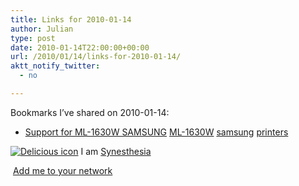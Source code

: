 ```yaml
---
title: Links for 2010-01-14
author: Julian
type: post
date: 2010-01-14T22:00:00+00:00
url: /2010/01/14/links-for-2010-01-14/
aktt_notify_twitter:
  - no

---
```

Bookmarks I&#8217;ve shared on 2010-01-14:

  * [Support for ML-1630W SAMSUNG][1] 
    [ML-1630W][2] [samsung][3] [printers][4] </li> </ul> 
    
    <p class="deliciouslink">
      <a href="https://del.icio.us/synesthesia" title="See all my bookmarks on del.icio.us"><img src="https://www.synesthesia.co.uk/images/deliciousicon.jpg" alt="Delicious icon" /></a>&nbsp;I am <a href="https://del.icio.us/synesthesia" title="See all my bookmarks on del.icio.us">Synesthesia</a>
    </p>
    
    <p class="deliciouslink">
      <a href="https://del.icio.us/network?add=synesthesia" title="Add me to your del.icio.us network"><img src="https://www.synesthesia.co.uk/images/add.gif" alt="" /></a>&nbsp;<a href="https://del.icio.us/network?add=synesthesia" title="Add me to your del.icio.us network">Add me to your network</a>
    </p>

 [1]: https://www.samsung.com/uk/consumer/print-solutions/print-solutions/mono-printers/ML-1630/XEU/index.idx?pagetype=prd_detail&tab=support
 [2]: https://delicious.com/synesthesia/ML-1630W
 [3]: https://delicious.com/synesthesia/samsung
 [4]: https://delicious.com/synesthesia/printers
